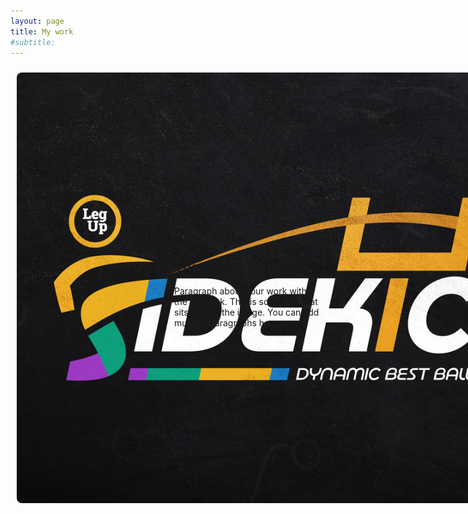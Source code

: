 ```yaml
---
layout: page
title: My work
#subtitle: 
---
```


<div style="display: flex; align-items: center;">
  
  <div style="flex: 1; padding: 10px;">
    <img src="assets/sidekick.jpg" alt="My Image" style="max-width: 400%; border-radius: 8px;">
  </div>
  
  <div style="flex: 1; padding: 10px;">
    <h2>The LegUp Sidekick</h2>
    <p>Paragraph about your work with the Sidekick. This is some text that sits next to the image. You can add multiple paragraphs here.</p>
  </div>

</div>
